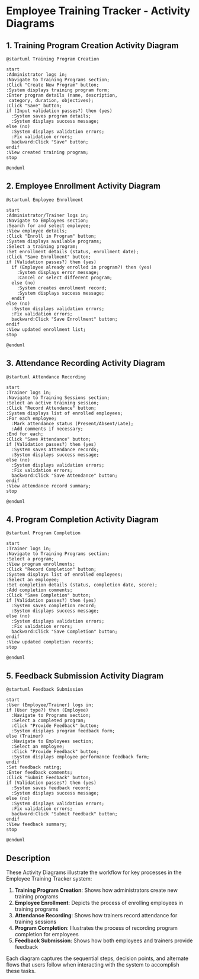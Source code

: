 # Employee Training Tracker - Activity Diagrams

## 1. Training Program Creation Activity Diagram

```
@startuml Training Program Creation

start
:Administrator logs in;
:Navigate to Training Programs section;
:Click "Create New Program" button;
:System displays training program form;
:Enter program details (name, description, 
 category, duration, objectives);
:Click "Save" button;
if (Input validation passes?) then (yes)
  :System saves program details;
  :System displays success message;
else (no)
  :System displays validation errors;
  :Fix validation errors;
  backward:Click "Save" button;
endif
:View created training program;
stop

@enduml
```

## 2. Employee Enrollment Activity Diagram

```
@startuml Employee Enrollment

start
:Administrator/Trainer logs in;
:Navigate to Employees section;
:Search for and select employee;
:View employee details;
:Click "Enroll in Program" button;
:System displays available programs;
:Select a training program;
:Set enrollment details (status, enrollment date);
:Click "Save Enrollment" button;
if (Validation passes?) then (yes)
  if (Employee already enrolled in program?) then (yes)
    :System displays error message;
    :Cancel or select different program;
  else (no)
    :System creates enrollment record;
    :System displays success message;
  endif
else (no)
  :System displays validation errors;
  :Fix validation errors;
  backward:Click "Save Enrollment" button;
endif
:View updated enrollment list;
stop

@enduml
```

## 3. Attendance Recording Activity Diagram

```
@startuml Attendance Recording

start
:Trainer logs in;
:Navigate to Training Sessions section;
:Select an active training session;
:Click "Record Attendance" button;
:System displays list of enrolled employees;
:For each employee;
  :Mark attendance status (Present/Absent/Late);
  :Add comments if necessary;
:End for each;
:Click "Save Attendance" button;
if (Validation passes?) then (yes)
  :System saves attendance records;
  :System displays success message;
else (no)
  :System displays validation errors;
  :Fix validation errors;
  backward:Click "Save Attendance" button;
endif
:View attendance record summary;
stop

@enduml
```

## 4. Program Completion Activity Diagram

```
@startuml Program Completion

start
:Trainer logs in;
:Navigate to Training Programs section;
:Select a program;
:View program enrollments;
:Click "Record Completion" button;
:System displays list of enrolled employees;
:Select an employee;
:Set completion details (status, completion date, score);
:Add completion comments;
:Click "Save Completion" button;
if (Validation passes?) then (yes)
  :System saves completion record;
  :System displays success message;
else (no)
  :System displays validation errors;
  :Fix validation errors;
  backward:Click "Save Completion" button;
endif
:View updated completion records;
stop

@enduml
```

## 5. Feedback Submission Activity Diagram

```
@startuml Feedback Submission

start
:User (Employee/Trainer) logs in;
if (User type?) then (Employee)
  :Navigate to Programs section;
  :Select a completed program;
  :Click "Provide Feedback" button;
  :System displays program feedback form;
else (Trainer)
  :Navigate to Employees section;
  :Select an employee;
  :Click "Provide Feedback" button;
  :System displays employee performance feedback form;
endif
:Set feedback rating;
:Enter feedback comments;
:Click "Submit Feedback" button;
if (Validation passes?) then (yes)
  :System saves feedback record;
  :System displays success message;
else (no)
  :System displays validation errors;
  :Fix validation errors;
  backward:Click "Submit Feedback" button;
endif
:View feedback summary;
stop

@enduml
```

## Description

These Activity Diagrams illustrate the workflow for key processes in the Employee Training Tracker system:

1. **Training Program Creation**: Shows how administrators create new training programs
2. **Employee Enrollment**: Depicts the process of enrolling employees in training programs
3. **Attendance Recording**: Shows how trainers record attendance for training sessions
4. **Program Completion**: Illustrates the process of recording program completion for employees
5. **Feedback Submission**: Shows how both employees and trainers provide feedback

Each diagram captures the sequential steps, decision points, and alternate flows that users follow when interacting with the system to accomplish these tasks.
